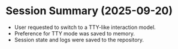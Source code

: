 # Session Summary (2025-09-20)

- User requested to switch to a TTY-like interaction model.
- Preference for TTY mode was saved to memory.
- Session state and logs were saved to the repository.
